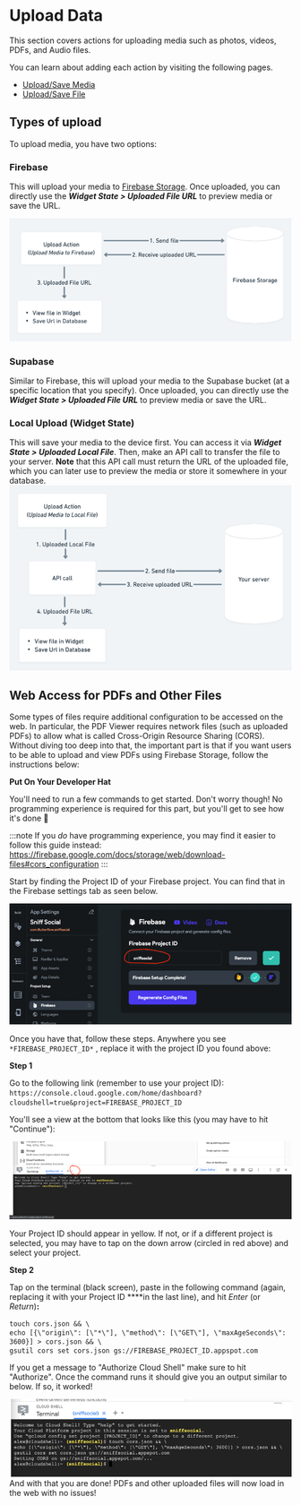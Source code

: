 
# Upload Data

This section covers actions for uploading media such as photos, videos, PDFs, and Audio files.

You can learn about adding each action by visiting the following pages.

- [Upload/Save Media](upload-save-media.md)
- [Upload/Save File](upload-save-file.md)

## Types of upload

To upload media, you have two options:

### Firebase

This will upload your media to [Firebase Storage](https://firebase.google.com/docs/storage). Once uploaded, you can directly use the ***Widget State > Uploaded File URL*** to preview media or save the URL.

![img_8.png](imgs/img_8.png)

### Supabase

Similar to Firebase, this will upload your media to the Supabase bucket (at a specific location that you specify). Once uploaded, you can directly use the ***Widget State > Uploaded File URL*** to preview media or save the URL.

### Local Upload (Widget State)

This will save your media to the device first. You can access it via ***Widget State > Uploaded Local File***. Then, make an API call to transfer the file to your server. **Note** that this API call must return the URL of the uploaded file, which you can later use to preview the media or store it somewhere in your database.
![img_9.png](imgs/img_9.png)

## Web Access for PDFs and Other Files

Some types of files require additional configuration to be accessed on the web. In particular, the PDF Viewer requires network files (such as uploaded PDFs) to allow what is called Cross-Origin Resource Sharing (CORS). Without diving too deep into that, the important part is that if you want users to be able to upload and view PDFs using Firebase Storage, follow the instructions below:

**Put On Your Developer Hat**

You'll need to run a few commands to get started. Don't worry though! No programming experience is required for this part, but you'll get to see how it's done 🙂

:::note
If you *do* have programming experience, you may find it easier to follow this guide instead: https://firebase.google.com/docs/storage/web/download-files#cors_configuration
:::

Start by finding the Project ID of your Firebase project. You can find that in the Firebase settings tab as seen below.

![img_10.png](imgs/img_10.png)

Once you have that, follow these steps. Anywhere you see `*FIREBASE_PROJECT_ID*` , replace it with the project ID you found above:

**Step 1**

Go to the following link (remember to use your project ID): `https://console.cloud.google.com/home/dashboard?cloudshell=true&project=FIREBASE_PROJECT_ID`

You'll see a view at the bottom that looks like this (you may have to hit "Continue"):

![img_11.png](imgs/img_11.png)

Your Project ID should appear in yellow. If not, or if a different project is selected, you may have to tap on the down arrow (circled in red above) and select your project.

**Step 2**

Tap on the terminal (black screen), paste in the following command (again, replacing it with your Project ID ****in the last line), and hit *Enter* (or *Return*)**:**


```
touch cors.json && \
echo [{\"origin\": [\"*\"], \"method\": [\"GET\"], \"maxAgeSeconds\": 3600}] > cors.json && \
gsutil cors set cors.json gs://FIREBASE_PROJECT_ID.appspot.com
```

If you get a message to "Authorize Cloud Shell" make sure to hit "Authorize". Once the command runs it should give you an output similar to below. If so, it worked!

![img_12.png](imgs/img_12.png)
And with that you are done! PDFs and other uploaded files will now load in the web with no issues!